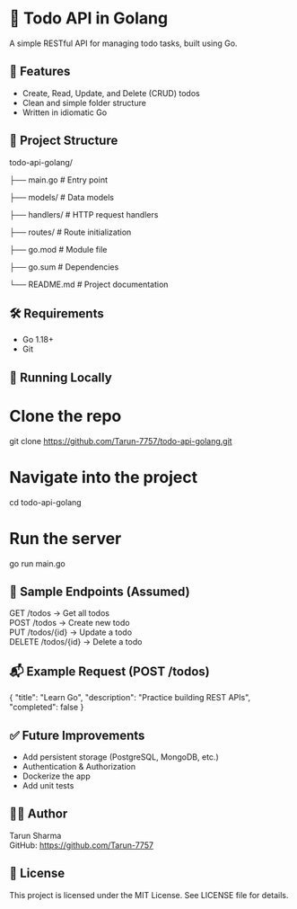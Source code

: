# 📝 Todo API in Golang

A simple RESTful API for managing todo tasks, built using Go.

## 🚀 Features

- Create, Read, Update, and Delete (CRUD) todos
- Clean and simple folder structure
- Written in idiomatic Go

## 📁 Project Structure

todo-api-golang/

├── main.go          # Entry point

├── models/          # Data models

├── handlers/        # HTTP request handlers

├── routes/          # Route initialization

├── go.mod           # Module file

├── go.sum           # Dependencies

└── README.md        # Project documentation


## 🛠️ Requirements

- Go 1.18+
- Git

## 🧪 Running Locally

# Clone the repo
git clone https://github.com/Tarun-7757/todo-api-golang.git

# Navigate into the project
cd todo-api-golang

# Run the server
go run main.go

## 🧵 Sample Endpoints (Assumed)

GET    /todos         → Get all todos  
POST   /todos         → Create new todo  
PUT    /todos/{id}    → Update a todo  
DELETE /todos/{id}    → Delete a todo  

## 📬 Example Request (POST /todos)

{
  "title": "Learn Go",
  "description": "Practice building REST APIs",
  "completed": false
}

## ✅ Future Improvements

- Add persistent storage (PostgreSQL, MongoDB, etc.)
- Authentication & Authorization
- Dockerize the app
- Add unit tests

## 🧑‍💻 Author

Tarun Sharma  
GitHub: https://github.com/Tarun-7757

## 📄 License

This project is licensed under the MIT License. See LICENSE file for details.
